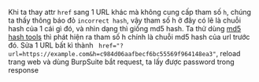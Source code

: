 Khi ta thay attr `href` sang 1 URL khác mà không cung cấp tham số `h`, chúng ta thấy thông báo đỏ `incorrect hash`, vậy tham số h ở đây có lẽ là chuỗi hash của 1 cái gì đó, và nhìn dạng thì giống md5 hash. Ta thử dùng [md5 hash tools](https://www.md5hashgenerator.com/) thì phát hiện ra tham số h chính là chuỗi md5 hash của url trước đó. Sửa 1 URL bất kì thành ``` href="?url=https://example.com&h=c984d06aafbecf6bc55569f964148ea3"```, reload trang web và dùng BurpSuite bắt request, ta lấy được password trong response 

